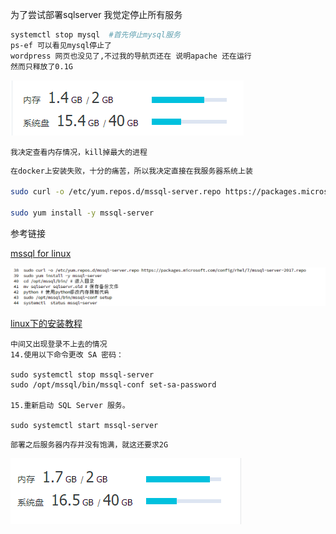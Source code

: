 为了尝试部署sqlserver
我觉定停止所有服务

```bash
systemctl stop mysql  #首先停止mysql服务
ps-ef 可以看见mysql停止了
wordpress 网页也没见了,不过我的导航页还在 说明apache 还在运行
然而只释放了0.1G

```

![1594233130335](../../../img/1594233130335.png)

```
我决定查看内存情况，kill掉最大的进程
```

```bash
在docker上安装失败，十分的痛苦，所以我决定直接在我服务器系统上装

sudo curl -o /etc/yum.repos.d/mssql-server.repo https://packages.microsoft.com/config/rhel/7/mssql-server-2017.repo

sudo yum install -y mssql-server
```

参考链接

[mssql for linux](https://blog.csdn.net/weixin_30572613/article/details/95504331) 

![1594235613890](../../../img/1594235613890.png)

[linux下的安装教程](https://www.cnblogs.com/xuanqust/p/11106679.html)

```
中间又出现登录不上去的情况
14.使用以下命令更改 SA 密码：

sudo systemctl stop mssql-server
sudo /opt/mssql/bin/mssql-conf set-sa-password

15.重新启动 SQL Server 服务。

sudo systemctl start mssql-server
```

```
部署之后服务器内存并没有饱满，就这还要求2G
```

![1594244483111](../../../img/1594244483111.png)